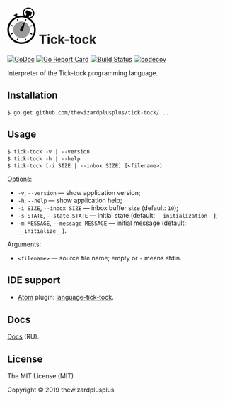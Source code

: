 # ![](docs/logo/logo.png) Tick-tock

[![GoDoc](https://godoc.org/github.com/thewizardplusplus/tick-tock?status.svg)](https://godoc.org/github.com/thewizardplusplus/tick-tock)
[![Go Report Card](https://goreportcard.com/badge/github.com/thewizardplusplus/tick-tock)](https://goreportcard.com/report/github.com/thewizardplusplus/tick-tock)
[![Build Status](https://travis-ci.org/thewizardplusplus/tick-tock.svg?branch=master)](https://travis-ci.org/thewizardplusplus/tick-tock)
[![codecov](https://codecov.io/gh/thewizardplusplus/tick-tock/branch/master/graph/badge.svg)](https://codecov.io/gh/thewizardplusplus/tick-tock)

Interpreter of the Tick-tock programming language.

## Installation

```
$ go get github.com/thewizardplusplus/tick-tock/...
```

## Usage

```
$ tick-tock -v | --version
$ tick-tock -h | --help
$ tick-tock [-i SIZE | --inbox SIZE] [<filename>]
```

Options:

- `-v`, `--version` &mdash; show application version;
- `-h`, `--help` &mdash; show application help;
- `-i SIZE`, `--inbox SIZE` &mdash; inbox buffer size (default: `10`);
- `-s STATE`, `--state STATE` &mdash; initial state (default: `__initialization__`);
- `-m MESSAGE`, `--message MESSAGE` &mdash; initial message (default: `__initialize__`).

Arguments:

- `<filename>` &mdash; source file name; empty or `-` means stdin.

## IDE support

- [Atom](http://atom.io/) plugin: [language-tick-tock](tools/atom-plugin/language-tick-tock).

## Docs

[Docs](docs/) (RU).

## License

The MIT License (MIT)

Copyright &copy; 2019 thewizardplusplus
